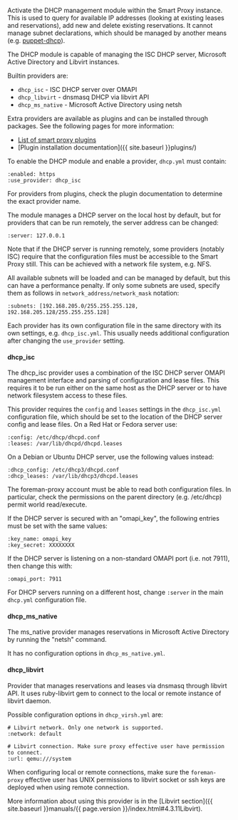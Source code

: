 
Activate the DHCP management module within the Smart Proxy instance. This is used to query for available IP addresses (looking at existing leases and reservations), add new and delete existing reservations. It cannot manage subnet declarations, which should be managed by another means (e.g. [puppet-dhcp](https://github.com/theforeman/puppet-dhcp)).

The DHCP module is capable of managing the ISC DHCP server, Microsoft Active Directory and Libvirt instances.

Builtin providers are:

* `dhcp_isc` - ISC DHCP server over OMAPI
* `dhcp_libvirt` - dnsmasq DHCP via libvirt API
* `dhcp_ms_native` - Microsoft Active Directory using netsh

Extra providers are available as plugins and can be installed through packages. See the following pages for more information:

* [List of smart proxy plugins](http://projects.theforeman.org/projects/foreman/wiki/List_of_Smart-Proxy_Plugins)
* [Plugin installation documentation]({{ site.baseurl }}plugins/)

To enable the DHCP module and enable a provider, `dhcp.yml` must contain:

    :enabled: https
    :use_provider: dhcp_isc

For providers from plugins, check the plugin documentation to determine the exact provider name.

The module manages a DHCP server on the local host by default, but for providers that can be run remotely, the server address can be changed:

    :server: 127.0.0.1

Note that if the DHCP server is running remotely, some providers (notably ISC) require that the configuration files must be accessible to the Smart Proxy still. This can be achieved with a network file system, e.g. NFS.

All available subnets will be loaded and can be managed by default, but this can have a performance penalty. If only some subnets are used, specify them as follows in `network_address/network_mask` notation:

    :subnets: [192.168.205.0/255.255.255.128, 192.168.205.128/255.255.255.128]

Each provider has its own configuration file in the same directory with its own settings, e.g. `dhcp_isc.yml`. This usually needs additional configuration after changing the `use_provider` setting.

#### dhcp_isc

The dhcp_isc provider uses a combination of the ISC DHCP server OMAPI management interface and parsing of configuration and lease files. This requires it to be run either on the same host as the DHCP server or to have network filesystem access to these files.

This provider requires the `config` and `leases` settings in the `dhcp_isc.yml` configuration file, which should be set to the location of the DHCP server config and lease files. On a Red Hat or Fedora server use:

    :config: /etc/dhcp/dhcpd.conf
    :leases: /var/lib/dhcpd/dhcpd.leases

On a Debian or Ubuntu DHCP server, use the following values instead:

    :dhcp_config: /etc/dhcp3/dhcpd.conf
    :dhcp_leases: /var/lib/dhcp3/dhcpd.leases

<div class="alert alert-info">The foreman-proxy account must be able to read both configuration files. In particular, check the permissions on the parent directory (e.g. /etc/dhcp) permit world read/execute.</div>

If the DHCP server is secured with an "omapi_key", the following entries must be set with the same values:

    :key_name: omapi_key
    :key_secret: XXXXXXXX

If the DHCP server is listening on a non-standard OMAPI port (i.e. not 7911), then change this with:

    :omapi_port: 7911

For DHCP servers running on a different host, change `:server` in the main `dhcp.yml` configuration file.

#### dhcp_ms_native

The ms_native provider manages reservations in Microsoft Active Directory by running the "netsh" command.

It has no configuration options in `dhcp_ms_native.yml`.

#### dhcp_libvirt

Provider that manages reservations and leases via dnsmasq through libvirt API.
It uses ruby-libvirt gem to connect to the local or remote instance of libvirt
daemon.

Possible configuration options in `dhcp_virsh.yml` are:

    # Libvirt network. Only one network is supported.
    :network: default

    # Libvirt connection. Make sure proxy effective user have permission to connect.
    :url: qemu:///system

When configuring local or remote connections, make sure the `foreman-proxy`
effective user has UNIX permissions to libvirt socket or ssh keys are
deployed when using remote connection.

More information about using this provider is in the [Libvirt section]({{ site.baseurl }}manuals/{{ page.version }}/index.html#4.3.11Libvirt).
